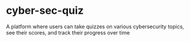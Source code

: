 # cyber-sec-quiz
A platform where users can take quizzes on various cybersecurity topics, see their scores, and track their progress over time
